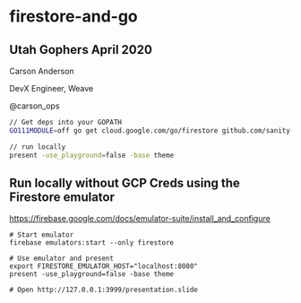 # firestore-and-go

## Utah Gophers April 2020

Carson Anderson

DevX Engineer, Weave

@carson_ops

```sh
// Get deps into your GOPATH
GO111MODULE=off go get cloud.google.com/go/firestore github.com/sanity-io/litter

// run locally
present -use_playground=false -base theme
```

## Run locally without GCP Creds using the Firestore emulator

https://firebase.google.com/docs/emulator-suite/install_and_configure

```
# Start emulator
firebase emulators:start --only firestore

# Use emulator and present
export FIRESTORE_EMULATOR_HOST="localhost:8080"
present -use_playground=false -base theme

# Open http://127.0.0.1:3999/presentation.slide
```
